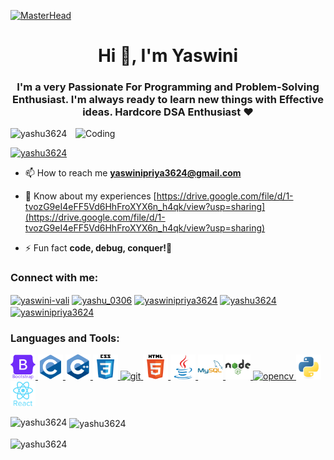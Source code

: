 [![MasterHead](https://mir-s3-cdn-cf.behance.net/project_modules/fs/54b6c068097599.5b50bca476b9b.gif)](https://github.com/Yashu3624/)

<h1 align="center">Hi 👋, I'm Yaswini</h1>
<h3 align="center">I'm a very Passionate For Programming and Problem-Solving Enthusiast. I'm always ready to learn new things with Effective ideas. Hardcore DSA Enthusiast ❤️</h3>

<img align="right" alt="Coding" width="400" src="https://dribbble.com/shots/15215756-Coding-Animation-Concept">

<p align="left"> <img src="https://komarev.com/ghpvc/?username=yashu3624&label=Profile%20views&color=0e75b6&style=flat" alt="yashu3624" /> </p>

<p align="left"> <a href="https://github.com/ryo-ma/github-profile-trophy"><img src="https://github-profile-trophy.vercel.app/?username=yashu3624" alt="yashu3624" /></a> </p>

- 📫 How to reach me **yaswinipriya3624@gmail.com**

- 📄 Know about my experiences [https://drive.google.com/file/d/1-tvozG9eI4eFF5Vd6HhFroXYX6n_h4qk/view?usp=sharing](https://drive.google.com/file/d/1-tvozG9eI4eFF5Vd6HhFroXYX6n_h4qk/view?usp=sharing)

- ⚡ Fun fact **code, debug, conquer!🚩**

<h3 align="left">Connect with me:</h3>
<p align="left">
<a href="https://linkedin.com/in/yaswini-vali" target="blank"><img align="center" src="https://raw.githubusercontent.com/rahuldkjain/github-profile-readme-generator/master/src/images/icons/Social/linked-in-alt.svg" alt="yaswini-vali" height="30" width="40" /></a>
<a href="https://www.codechef.com/users/yashu_0306" target="blank"><img align="center" src="https://cdn.jsdelivr.net/npm/simple-icons@3.1.0/icons/codechef.svg" alt="yashu_0306" height="30" width="40" /></a>
<a href="https://www.hackerrank.com/yaswinipriya3624" target="blank"><img align="center" src="https://raw.githubusercontent.com/rahuldkjain/github-profile-readme-generator/master/src/images/icons/Social/hackerrank.svg" alt="yaswinipriya3624" height="30" width="40" /></a>
<a href="https://www.leetcode.com/yashu3624" target="blank"><img align="center" src="https://raw.githubusercontent.com/rahuldkjain/github-profile-readme-generator/master/src/images/icons/Social/leet-code.svg" alt="yashu3624" height="30" width="40" /></a>
<a href="https://auth.geeksforgeeks.org/user/yaswinipriya3624" target="blank"><img align="center" src="https://raw.githubusercontent.com/rahuldkjain/github-profile-readme-generator/master/src/images/icons/Social/geeks-for-geeks.svg" alt="yaswinipriya3624" height="30" width="40" /></a>
</p>

<h3 align="left">Languages and Tools:</h3>
<p align="left"> <a href="https://getbootstrap.com" target="_blank" rel="noreferrer"> <img src="https://raw.githubusercontent.com/devicons/devicon/master/icons/bootstrap/bootstrap-plain-wordmark.svg" alt="bootstrap" width="40" height="40"/> </a> <a href="https://www.cprogramming.com/" target="_blank" rel="noreferrer"> <img src="https://raw.githubusercontent.com/devicons/devicon/master/icons/c/c-original.svg" alt="c" width="40" height="40"/> </a> <a href="https://www.w3schools.com/cpp/" target="_blank" rel="noreferrer"> <img src="https://raw.githubusercontent.com/devicons/devicon/master/icons/cplusplus/cplusplus-original.svg" alt="cplusplus" width="40" height="40"/> </a> <a href="https://www.w3schools.com/css/" target="_blank" rel="noreferrer"> <img src="https://raw.githubusercontent.com/devicons/devicon/master/icons/css3/css3-original-wordmark.svg" alt="css3" width="40" height="40"/> </a> <a href="https://git-scm.com/" target="_blank" rel="noreferrer"> <img src="https://www.vectorlogo.zone/logos/git-scm/git-scm-icon.svg" alt="git" width="40" height="40"/> </a> <a href="https://www.w3.org/html/" target="_blank" rel="noreferrer"> <img src="https://raw.githubusercontent.com/devicons/devicon/master/icons/html5/html5-original-wordmark.svg" alt="html5" width="40" height="40"/> </a> <a href="https://www.java.com" target="_blank" rel="noreferrer"> <img src="https://raw.githubusercontent.com/devicons/devicon/master/icons/java/java-original.svg" alt="java" width="40" height="40"/> </a> <a href="https://www.mysql.com/" target="_blank" rel="noreferrer"> <img src="https://raw.githubusercontent.com/devicons/devicon/master/icons/mysql/mysql-original-wordmark.svg" alt="mysql" width="40" height="40"/> </a> <a href="https://nodejs.org" target="_blank" rel="noreferrer"> <img src="https://raw.githubusercontent.com/devicons/devicon/master/icons/nodejs/nodejs-original-wordmark.svg" alt="nodejs" width="40" height="40"/> </a> <a href="https://opencv.org/" target="_blank" rel="noreferrer"> <img src="https://www.vectorlogo.zone/logos/opencv/opencv-icon.svg" alt="opencv" width="40" height="40"/> </a> <a href="https://www.python.org" target="_blank" rel="noreferrer"> <img src="https://raw.githubusercontent.com/devicons/devicon/master/icons/python/python-original.svg" alt="python" width="40" height="40"/> </a> <a href="https://reactjs.org/" target="_blank" rel="noreferrer"> <img src="https://raw.githubusercontent.com/devicons/devicon/master/icons/react/react-original-wordmark.svg" alt="react" width="40" height="40"/> </a> </p>

<p><img align="left" src="https://github-readme-stats.vercel.app/api/top-langs?username=yashu3624&show_icons=true&locale=en&layout=compact" alt="yashu3624" /></p>

<p>&nbsp;<img align="center" src="https://github-readme-stats.vercel.app/api?username=yashu3624&show_icons=true&locale=en" alt="yashu3624" /></p>

<p><img align="center" src="https://github-readme-streak-stats.herokuapp.com/?user=yashu3624&" alt="yashu3624" /></p>
